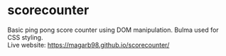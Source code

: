 # scorecounter
Basic ping pong score counter using DOM manipulation. Bulma used for CSS styling. <br />
Live website: https://magarb98.github.io/scorecounter/
